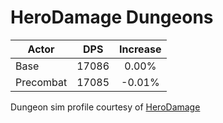# HeroDamage Dungeons
| Actor | DPS | Increase |
|---|:---:|:---:|
|Base|17086|0.00%|
|Precombat|17085|-0.01%|

 Dungeon sim profile courtesy of [HeroDamage](https://www.herodamage.com/)